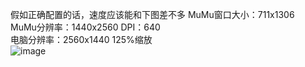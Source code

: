 假如正确配置的话，速度应该能和下图差不多
MuMu窗口大小：711x1306  
MuMu分辨率：1440x2560 DPI：640  
电脑分辨率：2560x1440 125%缩放  
![image](https://github.com/user-attachments/assets/af990779-faf6-4d31-bdc7-5b13abc8ce34)
